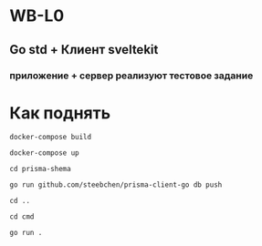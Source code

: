 # WB-L0
## Go std + Клиент sveltekit
### приложение + сервер реализуют тестовое задание

# Как поднять 

`docker-compose build`

`docker-compose up`

`cd prisma-shema`

`go run github.com/steebchen/prisma-client-go db push`

`cd ..`

`cd cmd`

`go run .`

